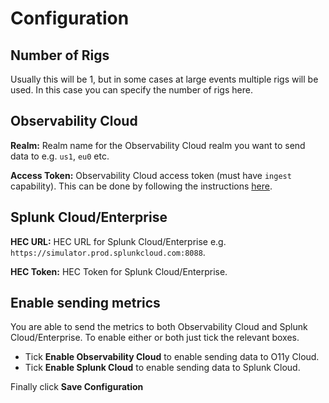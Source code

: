 # Configuration

## Number of Rigs

Usually this will be 1, but in some cases at large events multiple rigs will be used. In this case you can specify the number of rigs here.

## Observability Cloud

**Realm:** Realm name for the Observability Cloud realm you want to send data to e.g. `us1`, `eu0` etc.

**Access Token:** Observability Cloud access token (must have `ingest` capability). This can be done by following the instructions [here](https://docs.splunk.com/Observability/admin/authentication-tokens/org-tokens.html#ingest-tokens).

## Splunk Cloud/Enterprise

**HEC URL:** HEC URL for Splunk Cloud/Enterprise e.g. `https://simulator.prod.splunkcloud.com:8088`.

**HEC Token:** HEC Token for Splunk Cloud/Enterprise.

## Enable sending metrics

You are able to send the metrics to both Observability Cloud and Splunk Cloud/Enterprise. To enable either or both just tick the relevant boxes.

* Tick **Enable Observability Cloud** to enable sending data to O11y Cloud.
* Tick **Enable Splunk Cloud** to enable sending data to Splunk Cloud.

Finally click **Save Configuration**
